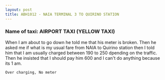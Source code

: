 ```yaml
---
layout: post
title: ABH1012 - NAIA TERMINAL 3 TO QUIRINO STATION
---
```


### Name of taxi: AIRPORT TAXI (YELLOW TAXI)

When I am about to go down he told me that his meter is broken. Then he asked me if what is my usual fare from NAIA to Quirino station then I told him that I am usually charged between 190 to 250 dpending on the traffic. Then he insisted that I should pay him 600 and I can't do anything because its 1 am.

```Over charging, No meter```
